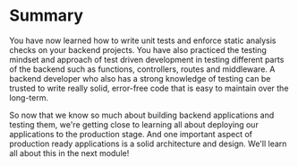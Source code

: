 # Summary

You have now learned how to write unit tests and enforce static analysis checks on your backend projects. You have also practiced the testing mindset and approach of test driven development in testing different parts of the backend such as functions, controllers, routes and middleware. A backend developer who also has a strong knowledge of testing can be trusted to write really solid, error-free code that is easy to maintain over the long-term.

So now that we know so much about building backend applications and testing them, we're getting close to learning all about deploying our applications to the production stage. And one important aspect of production ready applications is a solid architecture and design. We'll learn all about this in the next module!